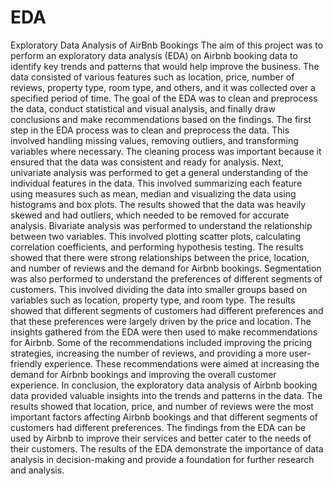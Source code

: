 # EDA
Exploratory Data Analysis of AirBnb Bookings
The aim of this project was to perform an exploratory data analysis (EDA) on Airbnb booking data to identify key trends and patterns that would help improve the business. The data consisted of various features such as location, price, number of reviews, property type, room type, and others, and it was collected over a specified period of time. The goal of the EDA was to clean and preprocess the data, conduct statistical and visual analysis, and finally draw conclusions and make recommendations based on the findings.
The first step in the EDA process was to clean and preprocess the data. This involved handling missing values, removing outliers, and transforming variables where necessary. The cleaning process was important because it ensured that the data was consistent and ready for analysis.
Next, univariate analysis was performed to get a general understanding of the individual features in the data. This involved summarizing each feature using measures such as mean, median and visualizing the data using histograms and box plots. The results showed that the data was heavily skewed and had outliers, which needed to be removed for accurate analysis.
Bivariate analysis was performed to understand the relationship between two variables. This involved plotting scatter plots, calculating correlation coefficients, and performing hypothesis testing. The results showed that there were strong relationships between the price, location, and number of reviews and the demand for Airbnb bookings.
Segmentation was also performed to understand the preferences of different segments of customers. This involved dividing the data into smaller groups based on variables such as location, property type, and room type. The results showed that different segments of customers had different preferences and that these preferences were largely driven by the price and location.
The insights gathered from the EDA were then used to make recommendations for Airbnb. Some of the recommendations included improving the pricing strategies, increasing the number of reviews, and providing a more user-friendly experience. These recommendations were aimed at increasing the demand for Airbnb bookings and improving the overall customer experience.
In conclusion, the exploratory data analysis of Airbnb booking data provided valuable insights into the trends and patterns in the data. The results showed that location, price, and number of reviews were the most important factors affecting Airbnb bookings and that different segments of customers had different preferences. The findings from the EDA can be used by Airbnb to improve their services and better cater to the needs of their customers. The results of the EDA demonstrate the importance of data analysis in decision-making and provide a foundation for further research and analysis.
